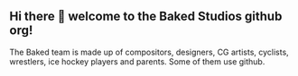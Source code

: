 ## Hi there 👋 welcome to the Baked Studios github org!

The Baked team is made up of compositors, designers, CG artists, cyclists, wrestlers, ice hockey players and parents. Some of them use github.
